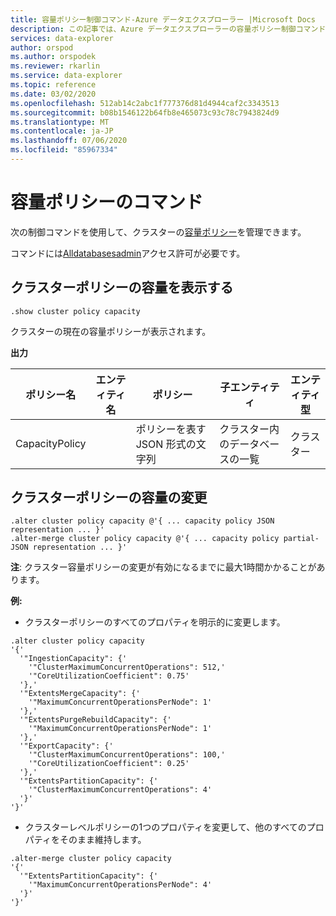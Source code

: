 ```yaml
---
title: 容量ポリシー制御コマンド-Azure データエクスプローラー |Microsoft Docs
description: この記事では、Azure データエクスプローラーの容量ポリシー制御コマンドについて説明します。
services: data-explorer
author: orspod
ms.author: orspodek
ms.reviewer: rkarlin
ms.service: data-explorer
ms.topic: reference
ms.date: 03/02/2020
ms.openlocfilehash: 512ab14c2abc1f777376d81d4944caf2c3343513
ms.sourcegitcommit: b08b1546122b64fb8e465073c93c78c7943824d9
ms.translationtype: MT
ms.contentlocale: ja-JP
ms.lasthandoff: 07/06/2020
ms.locfileid: "85967334"
---
```

# <a name="capacity-policy-commands"></a>容量ポリシーのコマンド

次の制御コマンドを使用して、クラスターの[容量ポリシー](../management/capacitypolicy.md)を管理できます。

コマンドには[Alldatabasesadmin](../management/access-control/role-based-authorization.md)アクセス許可が必要です。

## <a name="show-cluster-policy-capacity"></a>クラスターポリシーの容量を表示する

```kusto
.show cluster policy capacity
```

クラスターの現在の容量ポリシーが表示されます。

**出力**

|ポリシー名 | エンティティ名 | ポリシー | 子エンティティ | エンティティ型
|---|---|---|---|---
|CapacityPolicy | | ポリシーを表す JSON 形式の文字列 | クラスター内のデータベースの一覧 |クラスター


## <a name="alter-cluster-policy-capacity"></a>クラスターポリシーの容量の変更

```kusto
.alter cluster policy capacity @'{ ... capacity policy JSON representation ... }'
.alter-merge cluster policy capacity @'{ ... capacity policy partial-JSON representation ... }'
```

**注**: クラスター容量ポリシーの変更が有効になるまでに最大1時間かかることがあります。

**例:**

* クラスターポリシーのすべてのプロパティを明示的に変更します。

```kusto
.alter cluster policy capacity
'{'
  '"IngestionCapacity": {'
    '"ClusterMaximumConcurrentOperations": 512,'
    '"CoreUtilizationCoefficient": 0.75'
  '},'
  '"ExtentsMergeCapacity": {'
    '"MaximumConcurrentOperationsPerNode": 1'
  '},'
  '"ExtentsPurgeRebuildCapacity": {'
    '"MaximumConcurrentOperationsPerNode": 1'
  '},'
  '"ExportCapacity": {'
    '"ClusterMaximumConcurrentOperations": 100,'
    '"CoreUtilizationCoefficient": 0.25'
  '},'
  '"ExtentsPartitionCapacity": {'
    '"ClusterMaximumConcurrentOperations": 4'
  '}'
'}'
```

* クラスターレベルポリシーの1つのプロパティを変更して、他のすべてのプロパティをそのまま維持します。

```kusto
.alter-merge cluster policy capacity
'{'
  '"ExtentsPartitionCapacity": {'
    '"MaximumConcurrentOperationsPerNode": 4'
  '}'
'}'
```
